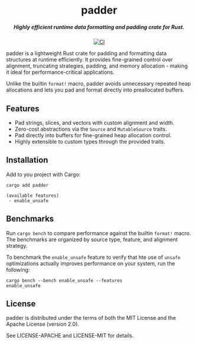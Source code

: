 <div align="center">

# padder
##### Highly efficient runtime data formatting and padding crate for Rust.

[![CI](https://github.com/firelink-sh/padder/actions/workflows/ci.yml/badge.svg)](https://github.com/firelink-sh/padder/actions/workflows/ci.yml)

</div>

padder is a lightweight Rust crate for padding and formatting data structures at runtime efficiently. It provides fine-grained control over alignment, truncating strategies, padding, and memory allocation - making it ideal for performance-critical applications.

Unlike the builtin `format!` macro, padder avoids unnecessary repeated heap allocations and lets you
pad and format directly into preallocated buffers.


## Features

- Pad strings, slices, and vectors with custom alignment and width.
- Zero-cost abstractions via the `Source` and `MutableSource` traits.
- Pad directly into buffers for fine-grained heap allocation control.
- Highly extensible to custom types through the provided traits.


## Installation

Add to you project with Cargo:

```
cargo add padder

(available features)
 - enable_unsafe
```


## Benchmarks

Run `cargo bench` to compare performance against the builtin `format!` macro. The benchmarks are organized by source type, feature, and alignment strategy.

To benchmark the `enable_unsafe` feature to verify that hte use of `unsafe` optimizations actually improves performance on your system, run the following: 

```
cargo bench --bench enable_unsafe --features
enable_unsafe
```


## License

padder is distributed under the terms of both the MIT License and the Apache License (version 2.0).

See LICENSE-APACHE and LICENSE-MIT for details.

